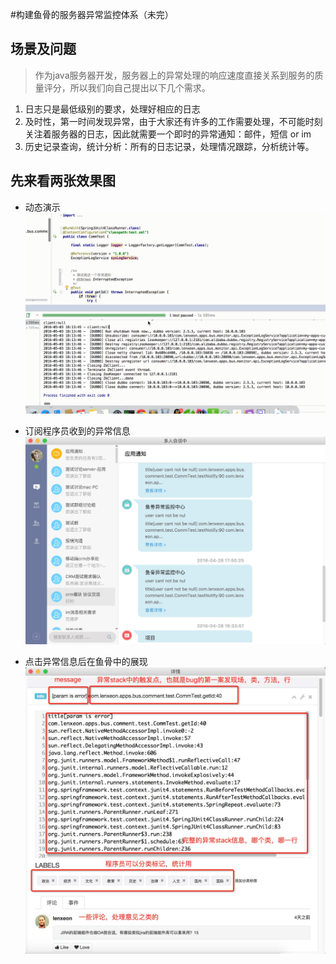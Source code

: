 #构建鱼骨的服务器异常监控体系（未完）

## 场景及问题
> 作为java服务器开发，服务器上的异常处理的响应速度直接关系到服务的质量评分，所以我们向自己提出以下几个需求。

1. 日志只是最低级别的要求，处理好相应的日志
2. 及时性，第一时间发现异常，由于大家还有许多的工作需要处理，不可能时刻关注着服务器的日志，因此就需要一个即时的异常通知：邮件，短信 or im
3. 历史记录查询，统计分析：所有的日志记录，处理情况跟踪，分析统计等。

## 先来看两张效果图

* 动态演示
![ls](exception.gif)

* 订阅程序员收到的异常信息
![ls](img-01.png)

* 点击异常信息后在鱼骨中的展现
![ls](img-02.png)
